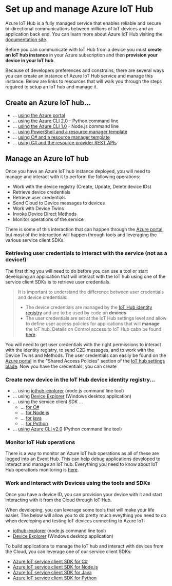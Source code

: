 # Set up and manage Azure IoT Hub

Azure IoT Hub is a fully managed service that enables reliable and secure bi-directional communications between millions of IoT devices and an application back end. You can learn more about Azure IoT Hub visiting the [documentation site][iothub-landing].

Before you can communicate with IoT Hub from a device you must **create an IoT hub instance** in your Azure subscription and then **provision your device in your IoT hub**.

Because of developers preferences and constrains, there are several ways you can create an instance of Azure IoT Hub service and manage this instance. Below are links to resources that will walk you through the steps required to setup an IoT hub and manage it.

## Create an Azure IoT hub... 
* ... [using the Azure portal]
* ... [using the Azure CLI 2.0]  - Python command line
* ... [using the Azure CLI 1.0]  - Node.js command line
* ... [using PowerShell and a resource manager template]
* ... [using C# and a resource manager template]
* ... [using C# and the resource provider REST APIs]


## Manage an Azure IoT hub
Once you have an Azure IoT hub instance deployed, you will need to manage and interact with it to perform the following operations:
* Work with the device registry (Create, Update, Delete device IDs)
* Retrieve device credentials
* Retrieve user credentials
* Send Cloud to Device messages to devices
* Work with Device Twins
* Invoke Device Direct Methods
* Monitor operations of the service

There is some of this interaction that can happen through the [Azure portal], but most of the interaction will happen through tools and leveraging the various service client SDKs.

### Retrieving user credentials to interact with the service (not as a device!)
The first thing  you will need to do before you can use a tool or start developing an application that will interact with the IoT hub using one of the service client SDKs is to retrieve user credentials.

> It is important to understand the difference between user credentials and device credentials:
> * The device credentials are managed by the [IoT Hub identity registry](https://docs.microsoft.com/en-us/azure/iot-hub/iot-hub-devguide-identity-registry) and are to be used by code on **devices**
> * The user credentials are set at the IoT Hub settings level and allow to define user access policies for applications that will **manage** the IoT hub.
> Details on Control access to IoT Hub cabn be found [here](https://docs.microsoft.com/en-us/azure/iot-hub/iot-hub-devguide-security).

You will need to get user credentials with the right permissions to interact with the identity registry, to send C2D messages, and to work with the Device Twins and Methods.
The user credentials can easily be found on the [Azure portal] in the "Shared Access Policies" section of the [IoT hub settings blade](https://docs.microsoft.com/en-us/azure/iot-hub/iot-hub-create-through-portal#change-the-settings-of-the-iot-hub).
Now you have the credentials, you can create 

### Create new device in the IoT Hub device identity registry...
* ... using [iothub-explorer]  (node.js command line tool)
* ... using [Device Explorer]  (Windows desktop application)
* ... using the service client SDK ...
  * ... [for C#]
  * ... [for Node.js]
  * ... [for java]
  * ... [for Python]
* ...  [using Azure CLI v2.0]  (Python command line tool)
  
### Monitor IoT Hub operations
There is a way to monitor an Azure IoT hub operations as all of these are logged into an Event Hub. This can help debug applications developed to interact and manage an IoT hub.
Everything you need to know about IoT Hub operations monitoring is [here][azure iot operations monitoring].

### Work and interact with Devices using the tools and SDKs
Once you have a device ID, you can provision your device with it and start interacting with it from the Cloud through IoT Hub.

When developing, you can leverage some tools that will make your life easier. The below will allow you to do pretty much eveything you need to do when developing and testing IoT devices connecting to Azure IoT:
* [iothub-explorer]  (node.js command line tool)
* [Device Explorer]  (Windows desktop application)

To build applications to manage the IoT hub and interact with devices from the Cloud, you can leverage one of our service client SDKs:
* [Azure IoT service client SDK for C#]
* [Azure IoT service client SDK for Node.js]
* [Azure IoT service client SDK for Java]
* [Azure IoT service client SDK for Python]


[iothub-landing]: https://docs.microsoft.com/en-us/azure/iot-hub
[Azure portal]: https://portal.azure.com
[using the Azure portal]: https://docs.microsoft.com/en-us/azure/iot-hub/iot-hub-create-through-portal
[using the Azure CLI 2.0]: https://docs.microsoft.com/en-us/azure/iot-hub/iot-hub-create-using-cli
[using the Azure CLI 1.0]: https://docs.microsoft.com/en-us/azure/iot-hub/iot-hub-create-using-cli-nodejs
[using C# and a resource manager template]: https://docs.microsoft.com/en-us/azure/iot-hub/iot-hub-rm-template
[using PowerShell and a resource manager template]: https://docs.microsoft.com/en-us/azure/iot-hub/iot-hub-rm-template-powershell
[using C# and the resource provider REST APIs]: https://docs.microsoft.com/en-us/azure/iot-hub/iot-hub-rm-rest
[azure-portal]: https://portal.azure.com
[azure iot operations monitoring]: https://docs.microsoft.com/en-us/azure/iot-hub/iot-hub-operations-monitoring
[iothub-explorer]: https://github.com/Azure/iothub-explorer
[Device Explorer]: https://github.com/Azure/azure-iot-sdk-csharp/tree/master/tools/DeviceExplorer
[for C#]: https://docs.microsoft.com/en-us/azure/iot-hub/iot-hub-csharp-csharp-getstarted#create-a-device-identity
[for Node.js]: https://docs.microsoft.com/en-us/azure/iot-hub/iot-hub-node-node-getstarted#create-a-device-identity
[for java]: https://docs.microsoft.com/en-us/azure/iot-hub/iot-hub-java-java-getstarted#create-a-device-identity
[for Python]: https://github.com/Azure/azure-iot-sdk-python/tree/master/service/samples
[using Azure CLI v2.0]: https://docs.microsoft.com/en-us/cli/azure/iot/device#create
[Azure IoT service client SDK for C#]: https://github.com/Azure/azure-iot-sdk-csharp/tree/master/service
[Azure IoT service client SDK for Node.js]: https://github.com/azure/azure-iot-sdk-node/tree/master/service
[Azure IoT service client SDK for Java]: https://github.com/azure/azure-iot-sdk-java/tree/master/service
[Azure IoT service client SDK for Python]: https://github.com/azure/azure-iot-sdk-python/tree/master/service
